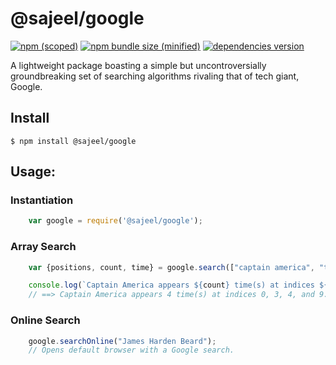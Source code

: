 # @sajeel/google

[![npm (scoped)](https://img.shields.io/badge/npm-v2.1.0-blue.svg)](https://www.npmjs.com/package/@sajeel/google)
[![npm bundle size (minified)](https://img.shields.io/badge/build-passing-brightgreen.svg)](https://www.npmjs.com/package/@sajeel/google)
[![dependencies version](https://img.shields.io/badge/dependencies-uptodate-orange.svg)](https://www.npmjs.com/package/@sajeel/google)

A lightweight package boasting a simple but uncontroversially groundbreaking set of searching algorithms rivaling that of tech giant, Google.

## Install

`$ npm install @sajeel/google` 


## Usage:

### Instantiation
```js
    var google = require('@sajeel/google');
```

### Array Search
```js
    var {positions, count, time} = google.search(["captain america", "thor", "black widow", "captain america", "captain america", "iron man", "quicksilver", "spiderman", "starlord", "captain america", "ant man", "dr. strange", "thanos", "captain marvel", "gamora", "hulk", "nebula", "hawkeye", "vision", "scarlet witch"], "captain america");

    console.log(`Captain America appears ${count} time(s) at indices ${positions.length > 1 ? positions.splice(0, positions.length-1).join(", ") + ", and " + positions[positions.length-1]: positions.join("")}. Your search took ${time}s long to execute.`)
    // ==> Captain America appears 4 time(s) at indices 0, 3, 4, and 9. Your search took 0.23s long to execute.
```

### Online Search
```js
    google.searchOnline("James Harden Beard");
    // Opens default browser with a Google search.

```
